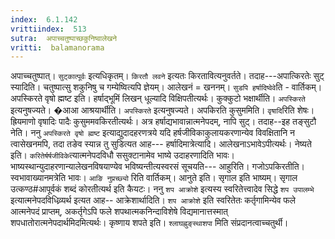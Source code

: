 ```yaml
---
index:  6.1.142
vrittiindex:  513
sutra:  अपाच्चतुष्पाच्छकुनिष्वालेखने
vritti:  balamanorama 
---
```


अपाच्चतुष्पात्। `सुट्कात्पूर्वः` इत्यधिकृतम्। `किरतौ लवने` इत्यतः किरतावित्यनुवर्तते। तदाह---अपात्किरतेः सुट् स्यादिति। चतुष्पात्सु शकुनिषु च गम्येष्वित्यपि ज्ञेयम्। आलेखनं = खननम्। `सुडपि हर्षादिष्वेवे`ति - वार्तिकम्। अपस्किरते वृषो ह्मष्ट इति। हर्षाद्भूमिं लिखन् धूल्यादि विक्षिपतीत्यर्थः। कुक्कुटो भक्षार्थीति। `अपस्किरते` इत्यनुषज्यते। �आआ आश्रयार्थीति। `अपस्किरते` इत्यनुषज्यते। अपकिरति कुसुममिति। `वृषादि`रिति शेषः। ह्रियमाणो वृषादिः पादैः कुसुममवकिरतीत्यर्थः। अत्र हर्षाद्यभावान्नात्मनेपदम्, नापि सुट्। तदाह--इह तङ्सुटौ नेति। ननु `अपस्किरते वृषो ह्मष्ट` इत्याद्युदादहरणत्रये यदि हर्षजीविकाकुलायकरणान्येव विवक्षितानि न त्वासेखनमपि, तदा तङेव स्यान्न तु सुडित्यत आह--- हर्षादिमात्रेत्यादि। आलेखनाऽभावेऽपीत्यर्थः। नेष्यते इति। `करितेर्षर्षजीविके`त्यात्मनेपदविधौ ससुक्टानामेव भाष्ये उदाहरणादिति भावः। भाष्यस्थान्युदाहरणान्यालेखनविषयाण्येव भविष्यन्तीत्यस्वरसं सूचयति--- आहुरिति। गजोऽपकिरतीति। स्वभावाख्यानमत्रेति भावः। `आङि नुप्रच्छ्यो` रिति वार्तिकम्। आनुते इति। सृगाल इति भाष्यम्। सृगाल उत्कण्ठ#आपूर्वकं शब्दं कोरतीत्यर्थ इति कैयटः। ननु `शप आक्रोशे` इत्यस्य स्वरितेत्त्वादेव सिद्धे `शप उपालम्भे` इत्यात्मनेपदविधिव्र्यर्थ इत्यत आह-- आक्रेशार्थादिति। `शप आक्रोशे` इति स्वरितेतः कर्तृगामिन्येव फले आत्मनेपदं प्राप्तम्, अकर्तृगेऽपि फले शपथात्मकनिन्दाविशेषे विद्यमानात्तस्मात् शपधातोरात्मनेपदार्थमिदमित्यर्थः। कृष्णाय शपते इति। `श्लाघह्नुङ्स्थाशपा` मिति संप्रदानत्वाच्चतुर्थी।

